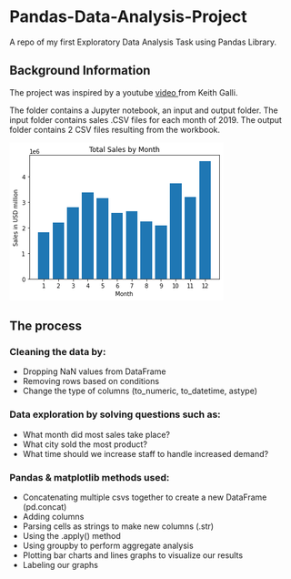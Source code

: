 # Pandas-Data-Analysis-Project
A repo of my first Exploratory Data Analysis Task using Pandas Library.

## Background Information 
The project was inspired by a youtube <a href="https://youtu.be/eMOA1pPVUc4" target="_blank"> video </a> from Keith Galli.

The folder contains a Jupyter notebook, an input and output folder.
The input folder contains sales .CSV files for each month of 2019.
The output folder contains 2 CSV files resulting from the workbook.

![](/download2.png)

## The process

### Cleaning the data by:

* Dropping NaN values from DataFrame
* Removing rows based on conditions
* Change the type of columns (to_numeric, to_datetime, astype)

### Data exploration by solving questions such as:

* What month did most sales take place?
* What city sold the most product?
* What time should we increase staff to handle increased demand?

### Pandas & matplotlib methods used:
* Concatenating multiple csvs together to create a new DataFrame (pd.concat)
* Adding columns
* Parsing cells as strings to make new columns (.str)
* Using the .apply() method
* Using groupby to perform aggregate analysis
* Plotting bar charts and lines graphs to visualize our results
* Labeling our graphs


